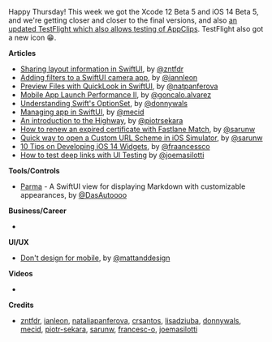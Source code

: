 Happy Thursday! This week we got the Xcode 12 Beta 5 and iOS 14 Beta 5, and we're getting closer and closer to the final versions, and also [an updated TestFlight which also allows testing of AppClips](https://twitter.com/_inside/status/1295428513739214849). TestFlight also got a new icon 😁.

**Articles**

* [Sharing layout information in SwiftUI](https://fivestars.blog/swiftui/swiftui-share-layout-information.html), by [@zntfdr](https://twitter.com/zntfdr)
* [Adding filters to a SwiftUI camera app](https://github.com/ianleon/Blog/blob/master/episodes/ep2.md), by [@iannleon](https://twitter.com/iannleon)
* [Preview Files with QuickLook in SwiftUI](https://lostmoa.com/blog/PreviewFilesWithQuickLookInSwiftUI/), by [@natpanferova](https://twitter.com/natpanferova)
* [Mobile App Launch Performance II](https://www.farfetchtechblog.com/en/blog/post/mobile-app-launch-performance-ii/), by [@goncalo.alvarez](https://twitter.com/goncalo.alvarez)
* [Understanding Swift's OptionSet](https://www.donnywals.com/understanding-swifts-optionset/), by [@donnywals](https://twitter.com/donnywals)
* [Managing app in SwiftUI](https://swiftwithmajid.com/2020/08/19/managing-app-in-swiftui/), by [@mecid](https://twitter.com/mecid)
* [An introduction to the Highway](https://www.netguru.com/codestories/the-introduction-to-highway-our-new-build-system), by [@piotrsekara](https://twitter.com/piotrsekara)
* [How to renew an expired certificate with Fastlane Match](https://sarunw.com/posts/how-to-renew-expired-certificate-with-fastlane-match/), by [@sarunw](https://twitter.com/sarunw)
* [Quick way to open a Custom URL Scheme in iOS Simulator](https://sarunw.com/posts/quick-way-to-open-custom-url-scheme-in-ios-simulator/), by [@sarunw](https://twitter.com/sarunw)
* [10 Tips on Developing iOS 14 Widgets](https://medium.com/@francesco_/10-tips-on-developing-ios-14-widgets-f17b865fbdbc?source=friends_link&sk=ee1234f438435cff79c77376ebf079b8), by [@fraancessco](https://twitter.com/fraancessco)
* [How to test deep links with UI Testing](https://masilotti.com/test-deep-links-with-ui-testing/) by [@joemasilotti](https://twitter.com/joemasilotti)

**Tools/Controls**

* [Parma](https://github.com/dasautoooo/Parma) - A SwiftUI view for displaying Markdown with customizable appearances, by [@DasAutoooo](https://twitter.com/DasAutoooo)

**Business/Career**

*

**UI/UX**

* [Don't design for mobile](https://mattanddesign.com/dont-design-for-mobile/), by [@mattanddesign](https://twitter.com/mattanddesign)

**Videos**

*

**Credits**

* [zntfdr](https://github.com/zntfdr), [ianleon](https://github.com/ianleon), [nataliapanferova](https://github.com/nataliapanferova), [crsantos](https://github.com/crsantos), [lisadziuba](https://github.com/LisaDziuba), [donnywals](https://github.com/donnywals), [mecid](https://github.com/mecid), [piotr-sekara](https://github.com/piotr-sekara), [sarunw](https://github.com/sarunw), [francesc-o](https://github.com/francesc-o), [joemasilotti](https://github.com/joemasilotti)
